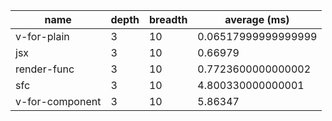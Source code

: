 | name            | depth | breadth | average (ms)        |
| --------------- | ----- | ------- | ------------------- |
| v-for-plain     | 3     | 10      | 0.06517999999999999 |
| jsx             | 3     | 10      | 0.66979             |
| render-func     | 3     | 10      | 0.7723600000000002  |
| sfc             | 3     | 10      | 4.800330000000001   |
| v-for-component | 3     | 10      | 5.86347             |
